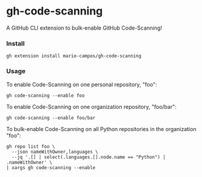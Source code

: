 # gh-code-scanning

A GitHub CLI extension to bulk-enable GitHub Code-Scanning!

### Install

```shell
gh extension install mario-campos/gh-code-scanning
```

### Usage

To enable Code-Scanning on one personal repository, "foo":

```shell
gh code-scanning --enable foo
```

To enable Code-Scanning on one organization repository, "foo/bar":

```shell
gh code-scanning --enable foo/bar
```

To bulk-enable Code-Scanning on all Python repositories in the organization "foo":

```shell
gh repo list foo \
  --json nameWithOwner,languages \
  --jq '.[] | select(.languages.[].node.name == "Python") | .nameWithOwner' \
| xargs gh code-scanning --enable
```
